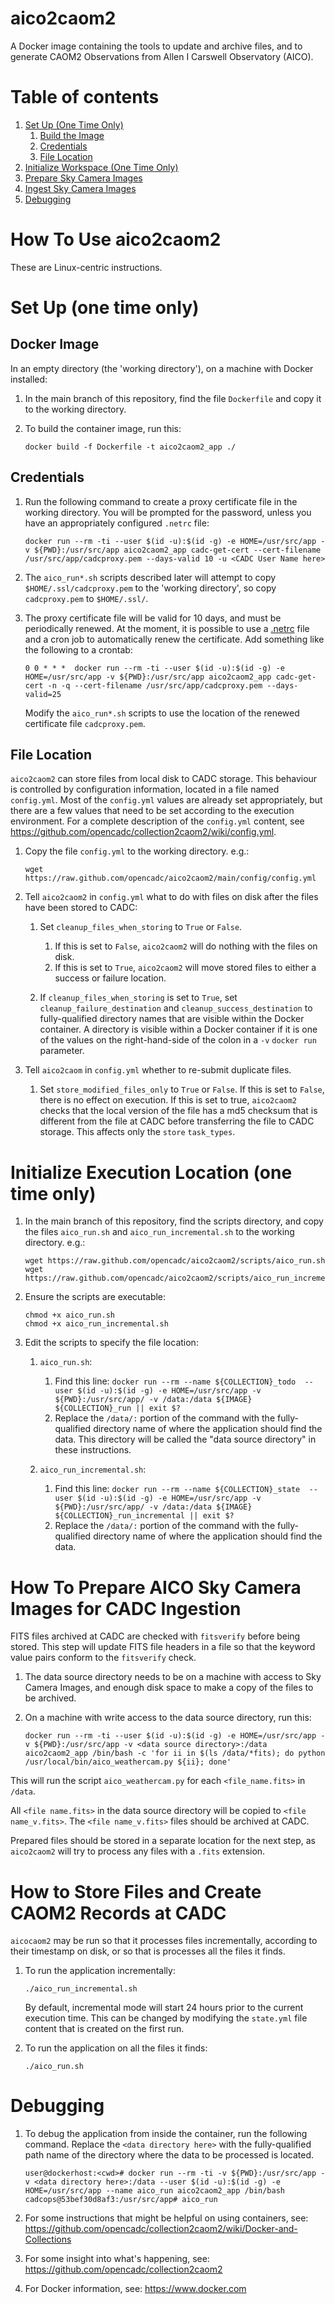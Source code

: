 # aico2caom2
A Docker image containing the tools to update and archive files, and to generate CAOM2 Observations from Allen I Carswell Observatory (AICO).

# Table of contents
1. [Set Up (One Time Only)](#set_up)
    1. [Build the Image](#build)
    1. [Credentials](#creds)
    1. [File Location](#working_dir)
1. [Initialize Workspace (One Time Only)](#initialize)
1. [Prepare Sky Camera Images](#prepare_sky)
1. [Ingest Sky Camera Images](#aico_run)
1. [Debugging](#debugging)


# How To Use aico2caom2

These are Linux-centric instructions.

# Set Up (one time only) <a name="set_up"></a>

## Docker Image <a name="build"></a>

In an empty directory (the 'working directory'), on a machine with Docker installed:

1. In the main branch of this repository, find the file `Dockerfile` and copy it to the working directory.

1. To build the container image, run this:

   ```
   docker build -f Dockerfile -t aico2caom2_app ./
   ```

## Credentials <a name="creds"></a>

1. Run the following command to create a proxy certificate file in the working directory. You will be prompted for the password, unless you have an appropriately configured `.netrc` file:

   ```
   docker run --rm -ti --user $(id -u):$(id -g) -e HOME=/usr/src/app -v ${PWD}:/usr/src/app aico2caom2_app cadc-get-cert --cert-filename /usr/src/app/cadcproxy.pem --days-valid 10 -u <CADC User Name here>
   ```

1. The `aico_run*.sh` scripts described later will attempt to copy `$HOME/.ssl/cadcproxy.pem` to the 'working directory', so copy `cadcproxy.pem` to `$HOME/.ssl/`. 

1. The proxy certificate file will be valid for 10 days, and must be periodically renewed. At the moment, it is possible to use a [.netrc](https://www.gnu.org/software/inetutils/manual/html_node/The-_002enetrc-file.html) file and a cron job to automatically renew the certificate. Add something like the following to a crontab:

   ```
   0 0 * * *  docker run --rm -ti --user $(id -u):$(id -g) -e HOME=/usr/src/app -v ${PWD}:/usr/src/app aico2caom2_app cadc-get-cert -n -q --cert-filename /usr/src/app/cadcproxy.pem --days-valid=25 
   ```

   Modify the `aico_run*.sh` scripts to use the location of the renewed certificate file `cadcproxy.pem`.


## File Location <a name="working_dir"></a>

`aico2caom2` can store files from local disk to CADC storage. This behaviour is controlled by configuration
information, located in a file named `config.yml`. Most of the `config.yml` values are already set appropriately, but there are a few values that need to be
set according to the execution environment. For a complete description of the `config.yml` content, see
https://github.com/opencadc/collection2caom2/wiki/config.yml.

1. Copy the file `config.yml` to the working directory. e.g.:

   ```
   wget https://raw.github.com/opencadc/aico2caom2/main/config/config.yml
   ```

1. Tell `aico2caom2` in `config.yml` what to do with files on disk after the files have been stored to CADC:

   1. Set `cleanup_files_when_storing` to `True` or `False`. 
       1. If this is set to `False`, `aico2caom2` will do nothing with the files on disk.
       1. If this is set to `True`, `aico2caom2` will move stored files to either a success or failure location.

   2. If `cleanup_files_when_storing` is set to `True`, set `cleanup_failure_destination`  and `cleanup_success_destination` to fully-qualified directory names that are visible within the Docker container. A directory is visible within a Docker container if it
      is one of the values on the right-hand-side of the colon in a `-v` `docker run` parameter.

1. Tell `aico2caom` in `config.yml` whether to re-submit duplicate files.
   1. Set `store_modified_files_only` to `True` or `False`. If this is set to `False`, there is no effect on execution. If this is set to true, `aico2caom2`
      checks that the local version of the file has a md5 checksum that is different from the file at CADC before transferring the file to CADC storage. This affects only the `store` `task_types`.


# Initialize Execution Location (one time only) <a name="initialize"></a>

1. In the main branch of this repository, find the scripts directory, and copy the files `aico_run.sh`  and `aico_run_incremental.sh` to the working directory. e.g.:

   ```
   wget https://raw.github.com/opencadc/aico2caom2/scripts/aico_run.sh
   wget https://raw.github.com/opencadc/aico2caom2/scripts/aico_run_incremental.sh
   ```

1. Ensure the scripts are executable:

   ```
   chmod +x aico_run.sh
   chmod +x aico_run_incremental.sh
   ```

1. Edit the scripts to specify the file location:

   1. `aico_run.sh`:
      1. Find this line: `docker run --rm --name ${COLLECTION}_todo  --user $(id -u):$(id -g) -e HOME=/usr/src/app -v ${PWD}:/usr/src/app/ -v /data:/data ${IMAGE} ${COLLECTION}_run || exit $?`
      2. Replace the `/data/:` portion of the command with the fully-qualified directory name of where the application should find the data. This directory will be called the "data source directory" in these instructions. 

   1. `aico_run_incremental.sh`:
      1. Find this line: `docker run --rm --name ${COLLECTION}_state  --user $(id -u):$(id -g) -e HOME=/usr/src/app -v ${PWD}:/usr/src/app/ -v /data:/data ${IMAGE} ${COLLECTION}_run_incremental || exit $?`
      2. Replace the `/data/:` portion of the command with the fully-qualified directory name of where the application should find the data.

# How To Prepare AICO Sky Camera Images for CADC Ingestion <a name="prepare_sky"></a>

FITS files archived at CADC are checked with `fitsverify` before being stored. This step will update FITS file headers in a file so that the keyword value pairs conform to the `fitsverify` check.

1. The data source directory needs to be on a machine with access to Sky Camera Images, and enough disk space to make a copy of the files to be archived. 

1. On a machine with write access to the data source directory, run this:

   ```
   docker run --rm -ti --user $(id -u):$(id -g) -e HOME=/usr/src/app -v ${PWD}:/usr/src/app -v <data source directory>:/data aico2caom2_app /bin/bash -c 'for ii in $(ls /data/*fits); do python /usr/local/bin/aico_weathercam.py ${ii}; done'
   ```

This will run the script `aico_weathercam.py` for each `<file_name.fits>` in `/data`.

All `<file name.fits>` in the data source directory will be copied to `<file name_v.fits>`. The `<file name_v.fits>` files should be archived at CADC.

Prepared files should be stored in a separate location for the next step, as `aico2caom2` will try to process any files with a `.fits` extension.

# How to Store Files and Create CAOM2 Records at CADC <a name="aico_run"></a>

`aicocaom2` may be run so that it processes files incrementally, according to their timestamp on disk, or so that is processes all the files it finds.

1. To run the application incrementally:

   ```
   ./aico_run_incremental.sh
   ```
   By default, incremental mode will start 24 hours prior to the current execution time. This can be changed by modifying the `state.yml` file content that is created on the first run.

1. To run the application on all the files it finds:

    ```
    ./aico_run.sh
    ```

# Debugging <a name="debugging"></a>

1. To debug the application from inside the container, run the following command. Replace the `<data directory here>` with the fully-qualified path name of the directory where the data to be processed is located.

   ```
   user@dockerhost:<cwd># docker run --rm -ti -v ${PWD}:/usr/src/app -v <data directory here>:/data --user $(id -u):$(id -g) -e HOME=/usr/src/app --name aico_run aico2caom2_app /bin/bash
   cadcops@53bef30d8af3:/usr/src/app# aico_run
   ```

1. For some instructions that might be helpful on using containers, see:
   https://github.com/opencadc/collection2caom2/wiki/Docker-and-Collections

1. For some insight into what's happening, see: https://github.com/opencadc/collection2caom2

1. For Docker information, see: https://www.docker.com
